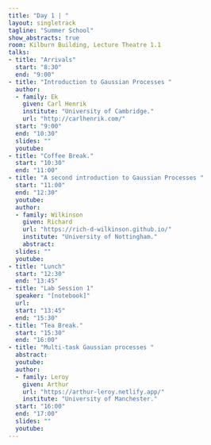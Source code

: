 ```yaml
---
title: "Day 1 | "
layout: singletrack
tagline: "Summer School"
show_abstracts: true
room: Kilburn Building, Lecture Theatre 1.1
talks:
- title: "Arrivals"
  start: "8:30"
  end: "9:00"
- title: "Introduction to Gaussian Processes "
  author:
  - family: Ek
    given: Carl Henrik
    institute: "University of Cambridge."
    url: "http://carlhenrik.com/"  
  start: "9:00"
  end: "10:30"
  slides: ""
  youtube: 
- title: "Coffee Break."
  start: "10:30"
  end: "11:00"
- title: "A second introduction to Gaussian Processes "
  start: "11:00"
  end: "12:30"
  youtube: 
  author:
  - family: Wilkinson
    given: Richard
    url: "https://rich-d-wilkinson.github.io/"
    institute: "University of Nottingham."   
    abstract:  
  slides: ""
  youtube: 
- title: "Lunch"
  start: "12:30"
  end: "13:45"
- title: "Lab Session 1"
  speaker: "[notebook]"
  url:
  start: "13:45"
  end: "15:30"
- title: "Tea Break."
  start: "15:30"
  end: "16:00"
- title: "Multi-task Gaussian processes "
  abstract: 
  youtube: 
  author:
  - family: Leroy 
    given: Arthur
    url: "https://arthur-leroy.netlify.app/"
    institute: "University of Manchester."  
  start: "16:00"
  end: "17:00"
  slides: ""
  youtube: 
---
```

